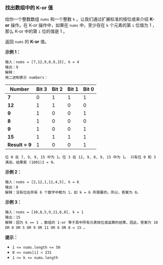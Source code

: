### 找出数组中的 K-or 值 ###
给你一个整数数组 `nums` 和一个整数 `k` 。让我们通过扩展标准的按位或来介绍 **K-or** 操作。在 K-or 操作中，如果在 `nums` 中，至少存在 `k` 个元素的第 `i` 位值为 1 ，那么 K-or 中的第 `i` 位的值是 1 。

返回 `nums` 的 **K-or** 值。



**示例 1：**

```
输入：nums = [7,12,9,8,9,15], k = 4
输出：9
解释：
用二进制表示 numbers：
```

|**Number**    |Bit 3|Bit 2|Bit 1|Bit 0|
|--------------|-----|-----|-----|-----|
|**7**         |0    |1    |1    |1    |
|**12**        |1    |1    |0    |0    |
|**9**         |1    |0    |0    |1    |
|**8**         |1    |0    |0    |0    |
|**9**         |1    |0    |0    |1    |
|**15**        |1    |1    |1    |1    |
|**Result = 9**|1    |0    |0    |1    |

```
位 0 在 7, 9, 9, 15 中为 1。位 3 在 12, 9, 8, 9, 15 中为 1。 只有位 0 和 3 满足。结果是 (1001)2 = 9。
```

**示例 2：**

```
输入：nums = [2,12,1,11,4,5], k = 6
输出：0
解释：没有位在所有 6 个数字中都为 1，如 k = 6 所需要的。所以，答案为 0。
```

**示例 3：**

```
输入：nums = [10,8,5,9,11,6,8], k = 1
输出：15
解释：因为 k == 1 ，数组的 1-or 等于其中所有元素按位或运算的结果。因此，答案为 10 OR 8 OR 5 OR 9 OR 11 OR 6 OR 8 = 15 。
```



**提示：**

* `1 <= nums.length <= 50`
* `0 <= nums[i] < 231`
* `1 <= k <= nums.length`


